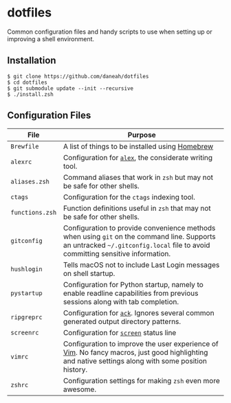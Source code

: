 # dotfiles

Common configuration files and handy scripts to use when setting up or improving a shell environment.

## Installation
```shell
$ git clone https://github.com/daneah/dotfiles
$ cd dotfiles
$ git submodule update --init --recursive
$ ./install.zsh
```

## Configuration Files

| File            | Purpose                                                                                                                                                                       |
| --------------- | ----------------------------------------------------------------------------------------------------------------------------------------------------------------------------- |
| `Brewfile`      | A list of things to be installed using [Homebrew](https://brew.sh/)                                                                                                           |
| `alexrc`        | Configuration for [`alex`](https://github.com/get-alex/alex), the considerate writing tool.                                                                                   |
| `aliases.zsh`   | Command aliases that work in `zsh` but may not be safe for other shells.                                                                                                      |
| `ctags`         | Configuration for the `ctags` indexing tool.                                                                                                                                  |
| `functions.zsh` | Function definitions useful in `zsh` that may not be safe for other shells.                                                                                                   |
| `gitconfig`     | Configuration to provide convenience methods when using `git` on the command line. Supports an untracked `~/.gitconfig.local` file to avoid committing sensitive information. |
| `hushlogin`     | Tells macOS not to include Last Login messages on shell startup.                                                                                                              |
| `pystartup`     | Configuration for Python startup, namely to enable readline capabilities from previous sessions along with tab completion.                                                    |
| `ripgreprc`     | Configuration for [`ack`](https://linux.die.net/man/1/ack). Ignores several common generated output directory patterns.                                                       |
| `screenrc`      | Configuration for [`screen`](https://www.gnu.org/software/screen/) status line                                                                                                |
| `vimrc`         | Configuration to improve the user experience of [Vim](https://www.vim.org/). No fancy macros, just good highlighting and native settings along with some position history.    |
| `zshrc`         | Configuration settings for making `zsh` even more awesome.                                                                                                                    |
